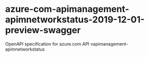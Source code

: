 # azure-com-apimanagement-apimnetworkstatus-2019-12-01-preview-swagger
OpenAPI specification for azure.com API vapimanagement-apimnetworkstatus
